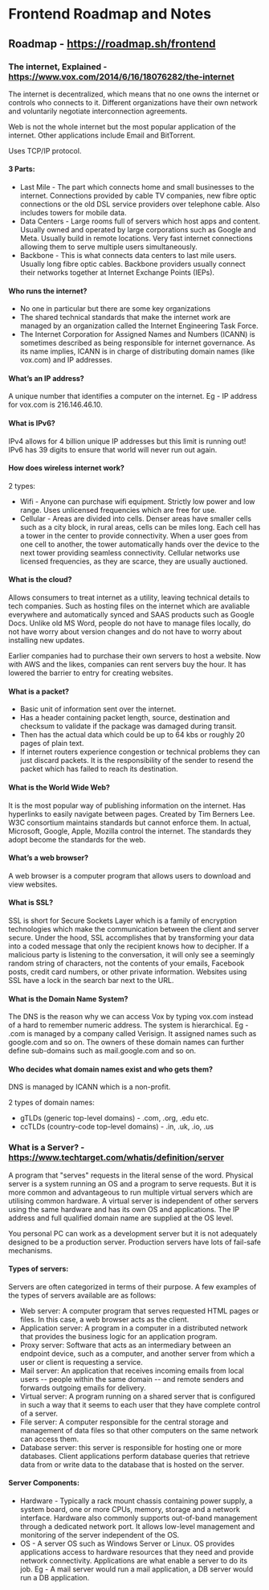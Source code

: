 # Frontend Roadmap and Notes

## Roadmap - https://roadmap.sh/frontend

### The internet, Explained - https://www.vox.com/2014/6/16/18076282/the-internet
The internet is decentralized, which means that no one owns the internet or controls who connects to it. Different organizations have their own network and voluntarily negotiate interconnection agreements.

Web is not the whole internet but the most popular application of the internet. Other applications include Email and BitTorrent.

Uses TCP/IP protocol.

#### 3 Parts:
* Last Mile - The part which connects home and small businesses to the internet. Connections provided by cable TV companies, new fibre optic connections or the old DSL service providers over telephone cable. Also includes towers for mobile data.
* Data Centers - Large rooms full of servers which host apps and content. Usually owned and operated by large corporations such as Google and Meta. Usually build in remote locations. Very fast internet connections allowing them to serve multiple users simultaneously.
* Backbone - This is what connects data centers to last mile users. Usually long fibre optic cables. Backbone providers usually connect their networks together at Internet Exchange Points (IEPs).

#### Who runs the internet?
* No one in particular but there are some key organizations
* The shared technical standards that make the internet work are managed by an organization called the Internet Engineering Task Force.
* The Internet Corporation for Assigned Names and Numbers (ICANN) is sometimes described as being responsible for internet governance. As its name implies, ICANN is in charge of distributing domain names (like vox.com) and IP addresses. 

#### What’s an IP address?
A unique number that identifies a computer on the internet. Eg - IP address for vox.com is 216.146.46.10.

#### What is IPv6?
IPv4 allows for 4 billion unique IP addresses but this limit is running out! IPv6 has 39 digits to ensure that world will never run out again.

#### How does wireless internet work?
2 types:
* Wifi - Anyone can purchase wifi equipment. Strictly low power and low range. Uses unlicensed frequencies which are free for use.
* Cellular - Areas are divided into cells. Denser areas have smaller cells such as a city block, in rural areas, cells can be miles long. Each cell has a tower in the center to provide connectivity. When a user goes from one cell to another, the tower automatically hands over the device to the next tower providing seamless connectivity. Cellular networks use licensed frequencies, as they are scarce, they are usually auctioned.

#### What is the cloud?
Allows consumers to treat internet as a utility, leaving technical details to tech companies. Such as hosting files on the internet which are avaliable everywhere and automatically synced and SAAS products such as Google Docs. Unlike old MS Word, people do not have to manage files locally, do not have worry about version changes and do not have to worry about installing new updates.

Earlier companies had to purchase their own servers to host a website. Now with AWS and the likes, companies can rent servers buy the hour. It has lowered the barrier to entry for creating websites.

#### What is a packet?
* Basic unit of information sent over the internet.
* Has a header containing packet length, source, destination and checksum to validate if the package was damaged during transit.
* Then has the actual data which could be up to 64 kbs or roughly 20 pages of plain text.
* If internet routers experience congestion or technical problems they can just discard packets. It is the responsibility of the sender to resend the packet which has failed to reach its destination.

#### What is the World Wide Web?
It is the most popular way of publishing information on the internet. Has hyperlinks to easily navigate between pages. Created by Tim Berners Lee. W3C consortium maintains standards but cannot enforce them. In actual, Microsoft, Google, Apple, Mozilla control the internet. The standards they adopt become the standards for the web.

#### What’s a web browser?
A web browser is a computer program that allows users to download and view websites.

#### What is SSL?
SSL is short for Secure Sockets Layer which is a family of encryption technologies which make the communication between the client and server secure. Under the hood, SSL accomplishes that by transforming your data into a coded message that only the recipient knows how to decipher. If a malicious party is listening to the conversation, it will only see a seemingly random string of characters, not the contents of your emails, Facebook posts, credit card numbers, or other private information. Websites using SSL have a lock in the search bar next to the URL.

#### What is the Domain Name System?
The DNS is the reason why we can access Vox by typing vox.com instead of a hard to remember numeric address. The system is hierarchical. Eg - .com is managed by a company called Verisign. It assigned names such as google.com and so on. The owners of these domain names can further define sub-domains such as mail.google.com and so on.

#### Who decides what domain names exist and who gets them?
DNS is managed by ICANN which is a non-profit. 

2 types of domain names:
* gTLDs (generic top-level domains) - .com, .org, .edu etc.
* ccTLDs (country-code top-level domains) - .in, .uk, .io, .us

### What is a Server? - https://www.techtarget.com/whatis/definition/server
A program that "serves" requests in the literal sense of the word. Physical server is a system running an OS and a program to serve requests. But it is more common and advantageous to run multiple virtual servers which are utilising common hardware. A virtual server is independent of other servers using the same hardware and has its own OS and applications. The IP address and full qualified domain name are supplied at the OS level.

You personal PC can work as a development server but it is not adequately designed to be a production server. Production servers have lots of fail-safe mechanisms.

#### Types of servers:
Servers are often categorized in terms of their purpose. A few examples of the types of servers available are as follows:
* Web server: A computer program that serves requested HTML pages or files. In this case, a web browser acts as the client.
* Application server: A program in a computer in a distributed network that provides the business logic for an application program.
* Proxy server: Software that acts as an intermediary between an endpoint device, such as a computer, and another server from which a user or client is requesting a service.
* Mail server: An application that receives incoming emails from local users -- people within the same domain -- and remote senders and forwards outgoing emails for delivery.
* Virtual server: A program running on a shared server that is configured in such a way that it seems to each user that they have complete control of a server.
* File server: A computer responsible for the central storage and management of data files so that other computers on the same network can access them.
* Database server: this server is responsible for hosting one or more databases. Client applications perform database queries that retrieve data from or write data to the database that is hosted on the server.

#### Server Components:
* Hardware - Typically a rack mount chassis containing power supply, a system board, one or more CPUs, memory, storage and a network interface. Hardware also commonly supports out-of-band management through a dedicated network port. It allows low-level management and monitoring of the server independent of the OS.
* OS - A server OS such as Windows Server or Linux. OS provides applications access to hardware resources that they need and provide network connectivity. Applications are what enable a server to do its job. Eg - A mail server would run a mail application, a DB server would run a DB application.
